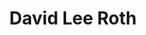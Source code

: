 ---
title: "David Lee Roth"
summary: "Lead singer of . He left the band in 1985, to be replaced by Sammy Hagar, but after a 21 year break he rejoined them in 2006. In 2007 he was inducted into the Rock and Roll Hall of Fame. Born October 10, 1954 in Bloomington, Indiana, U.S.A. Related entities: , ,"
image: "david-lee-roth.jpg"
apple_music_artist_url: "https://music.apple.com/gb/artist/david-lee-roth/187035"
---
